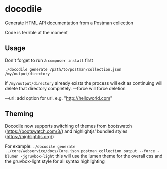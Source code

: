 # docodile

Generate HTML API documentation from a Postman collection

Code is terrible at the moment

Usage
-----

Don't forget to run a ```composer install``` first

```./docodile generate /path/to/postman/collection.json /my/output/directory```

if ```/my/output/directory``` already exists the process will exit as continuing will delete that directory completely. --force will force deletion

--url: add option for url. e.g. "http://helloworld.com"

Theming
-------

Docodile now supports switching of themes from bootswatch (https://bootswatch.com/3/) and highlightjs' bundled styles (https://highlightjs.org/)

For example:
```./docodile generate ../core/webservice/docs/Core.json.postman_collection output --force -blumen -jgruvbox-light```
this will use the lumen theme for the overall css and the gruvbox-light style for all syntax highlighting
